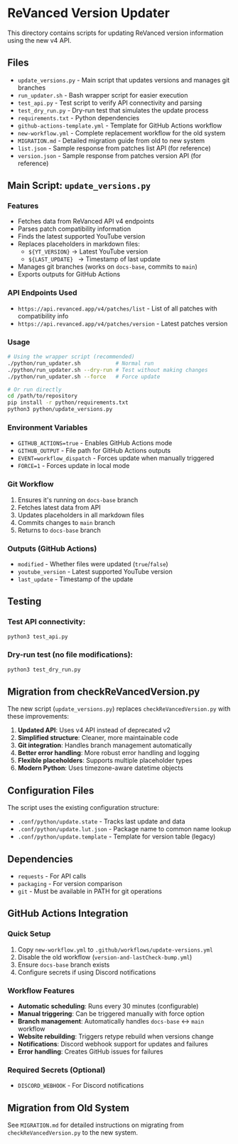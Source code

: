 # ReVanced Version Updater

This directory contains scripts for updating ReVanced version information using the new v4 API.

## Files

- `update_versions.py` - Main script that updates versions and manages git branches
- `run_updater.sh` - Bash wrapper script for easier execution
- `test_api.py` - Test script to verify API connectivity and parsing
- `test_dry_run.py` - Dry-run test that simulates the update process
- `requirements.txt` - Python dependencies
- `github-actions-template.yml` - Template for GitHub Actions workflow
- `new-workflow.yml` - Complete replacement workflow for the old system
- `MIGRATION.md` - Detailed migration guide from old to new system
- `list.json` - Sample response from patches list API (for reference)
- `version.json` - Sample response from patches version API (for reference)

## Main Script: `update_versions.py`

### Features

- Fetches data from ReVanced API v4 endpoints
- Parses patch compatibility information
- Finds the latest supported YouTube version
- Replaces placeholders in markdown files:
  - `${YT_VERSION}` → Latest YouTube version
  - `${LAST_UPDATE} ` → Timestamp of last update
- Manages git branches (works on `docs-base`, commits to `main`)
- Exports outputs for GitHub Actions

### API Endpoints Used

- `https://api.revanced.app/v4/patches/list` - List of all patches with compatibility info
- `https://api.revanced.app/v4/patches/version` - Latest patches version

### Usage

```bash
# Using the wrapper script (recommended)
./python/run_updater.sh           # Normal run
./python/run_updater.sh --dry-run # Test without making changes
./python/run_updater.sh --force   # Force update

# Or run directly
cd /path/to/repository
pip install -r python/requirements.txt
python3 python/update_versions.py
```

### Environment Variables

- `GITHUB_ACTIONS=true` - Enables GitHub Actions mode
- `GITHUB_OUTPUT` - File path for GitHub Actions outputs
- `EVENT=workflow_dispatch` - Forces update when manually triggered
- `FORCE=1` - Forces update in local mode

### Git Workflow

1. Ensures it's running on `docs-base` branch
2. Fetches latest data from API
3. Updates placeholders in all markdown files
4. Commits changes to `main` branch
5. Returns to `docs-base` branch

### Outputs (GitHub Actions)

- `modified` - Whether files were updated (`true`/`false`)
- `youtube_version` - Latest supported YouTube version
- `last_update` - Timestamp of the update

## Testing

### Test API connectivity:
```bash
python3 test_api.py
```

### Dry-run test (no file modifications):
```bash
python3 test_dry_run.py
```

## Migration from checkReVancedVersion.py

The new script (`update_versions.py`) replaces `checkReVancedVersion.py` with these improvements:

1. **Updated API**: Uses v4 API instead of deprecated v2
2. **Simplified structure**: Cleaner, more maintainable code
3. **Git integration**: Handles branch management automatically
4. **Better error handling**: More robust error handling and logging
5. **Flexible placeholders**: Supports multiple placeholder types
6. **Modern Python**: Uses timezone-aware datetime objects

## Configuration Files

The script uses the existing configuration structure:

- `.conf/python/update.state` - Tracks last update and data
- `.conf/python/update.lut.json` - Package name to common name lookup
- `.conf/python/update.template` - Template for version table (legacy)

## Dependencies

- `requests` - For API calls
- `packaging` - For version comparison
- `git` - Must be available in PATH for git operations

## GitHub Actions Integration

### Quick Setup
1. Copy `new-workflow.yml` to `.github/workflows/update-versions.yml`
2. Disable the old workflow (`version-and-lastCheck-bump.yml`)
3. Ensure `docs-base` branch exists
4. Configure secrets if using Discord notifications

### Workflow Features
- **Automatic scheduling**: Runs every 30 minutes (configurable)
- **Manual triggering**: Can be triggered manually with force option
- **Branch management**: Automatically handles `docs-base` ↔ `main` workflow
- **Website rebuilding**: Triggers retype rebuild when versions change
- **Notifications**: Discord webhook support for updates and failures
- **Error handling**: Creates GitHub issues for failures

### Required Secrets (Optional)
- `DISCORD_WEBHOOK` - For Discord notifications

## Migration from Old System

See `MIGRATION.md` for detailed instructions on migrating from `checkReVancedVersion.py` to the new system.
